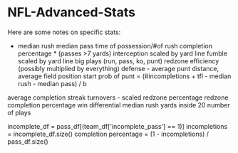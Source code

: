 # NFL-Advanced-Stats

Here are some notes on specific stats:
- median rush
median pass
time of possession/#of rush
completion percentage * (passes >7 yards)
interception scaled by yard line
fumble scaled by yard line
big plays (run, pass, ko, punt)
redzone efficiency (possibly multiplied by everything)
defense - average punt distance, average field position start
prob of punt = (#incompletions + tfl - median rush - median pass) / b

average completion streak
turnovers - scaled
redzone percentage
redzone completion percentage
win differential
median rush yards inside 20
number of plays


incomplete_df = pass_df[(team_df['incomplete_pass'] == 1)]
incompletions = incomplete_df.size()
completion percentage = (1 - incompletions) / pass_df.size()

